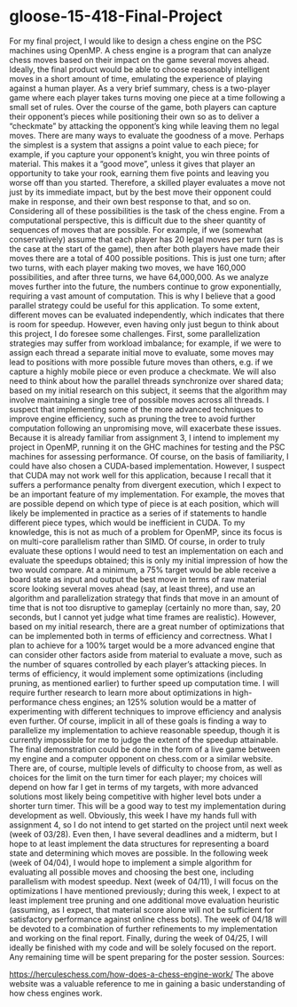 # gloose-15-418-Final-Project

For my final project, I would like to design a chess engine on the PSC machines using OpenMP. A chess engine is a program that can analyze chess moves based on their impact on the game several moves ahead. Ideally, the final product would be able to choose reasonably intelligent moves in a short amount of time, emulating the experience of playing against a human player.
	As a very brief summary, chess is a two-player game where each player takes turns moving one piece at a time following a small set of rules. Over the course of the game, both players can capture their opponent’s pieces while positioning their own so as to deliver a “checkmate” by attacking the opponent’s king while leaving them no legal moves.
	There are many ways to evaluate the goodness of a move. Perhaps the simplest is a system that assigns a point value to each piece; for example, if you capture your opponent’s knight, you win three points of material. This makes it a “good move”, unless it gives that player an opportunity to take your rook, earning them five points and leaving you worse off than you started. Therefore, a skilled player evaluates a move not just by its immediate impact, but by the best move their opponent could make in response, and their own best response to that, and so on. Considering all of these possibilities is the task of the chess engine.
	From a computational perspective, this is difficult due to the sheer quantity of sequences  of moves that are possible. For example, if we (somewhat conservatively) assume that each player has 20 legal moves per turn (as is the case at the start of the game), then after both players have made their moves there are a total of 400 possible positions. This is just one turn; after two turns, with each player making two moves, we have 160,000 possibilities, and after three turns, we have 64,000,000. As we analyze moves further into the future, the numbers continue to grow exponentially, requiring a vast amount of computation. This is why I believe that a good parallel strategy could be useful for this application.
	To some extent, different moves can be evaluated independently, which indicates that there is room for speedup. However, even having only just begun to think about this project, I do foresee some challenges. First, some parallelization strategies may suffer from workload imbalance; for example, if we were to assign each thread a separate initial move to evaluate, some moves may lead to positions with more possible future moves than others, e.g. if we capture a highly mobile piece or even produce a checkmate. We will also need to think about how the parallel threads synchronize over shared data; based on my initial research on this subject, it seems that the algorithm may involve maintaining a single tree of possible moves across all threads. I suspect that implementing some of the more advanced techniques to improve engine efficiency, such as pruning the tree to avoid further computation following an unpromising move, will exacerbate these issues.
	Because it is already familiar from assignment 3, I intend to implement my project in OpenMP, running it on the GHC machines for testing and the PSC machines for assessing performance. Of course, on the basis of familiarity, I could have also chosen a CUDA-based implementation. However, I suspect that CUDA may not work well for this application, because I recall that it suffers a performance penalty from divergent execution, which I expect to be an important feature of my implementation. For example, the moves that are possible depend on which type of piece is at each position, which will likely be implemented in practice as a series of if statements to handle different piece types, which would be inefficient in CUDA. To my knowledge, this is not as much of a problem for OpenMP, since its focus is on multi-core parallelism rather than SIMD. Of course, in order to truly evaluate these options I would need to test an implementation on each and evaluate the speedups obtained; this is only my initial impression of how the two would compare.
At a minimum, a 75% target would be able receive a board state as input and output the best move in terms of raw material score looking several moves ahead (say, at least three), and use an algorithm and parallelization strategy that finds that move in an amount of time that is not too disruptive to gameplay (certainly no more than, say, 20 seconds, but I cannot yet judge what time frames are realistic). However, based on my initial research, there are a great number of optimizations that can be implemented both in terms of efficiency and correctness. What I plan to achieve for a 100% target would be a more advanced engine that can consider other factors aside from material to evaluate a move, such as the number of squares controlled by each player’s attacking pieces. In terms of efficiency, it would implement some optimizations (including pruning, as mentioned earlier) to further speed up computation time. I will require further research to learn more about optimizations in high-performance chess engines; an 125% solution would be a matter of experimenting with different techniques to improve efficiency and analysis even further. Of course, implicit in all of these goals is finding a way to parallelize my implementation to achieve reasonable speedup, though it is currently impossible for me to judge the extent of the speedup attainable.
The final demonstration could be done in the form of a live game between my engine and a computer opponent on chess.com or a similar website. There are, of course, multiple levels of difficulty to choose from, as well as choices for the limit on the turn timer for each player; my choices will depend on how far I get in terms of my targets, with more advanced solutions most likely being competitive with higher level bots under a shorter turn timer. This will be a good way to test my implementation during development as well.
Obviously, this week I have my hands full with assignment 4, so I do not intend to get started on the project until next week (week of 03/28). Even then, I have several deadlines and a midterm, but I hope to at least implement the data structures for representing a board state and determining which moves are possible. In the following week (week of 04/04), I would hope to implement a simple algorithm for evaluating all possible moves and choosing the best one, including parallelism with modest speedup. Next (week of 04/11), I will focus on the optimizations I have mentioned previously; during this week, I expect to at least implement tree pruning and one additional move evaluation heuristic (assuming, as I expect, that material score alone will not be sufficient for satisfactory performance against online chess bots). The week of 04/18 will be devoted to a combination of further refinements to my implementation and working on the final report. Finally, during the week of 04/25, I will ideally be finished with my code and will be solely focused on the report. Any remaining time will be spent preparing for the poster session.
Sources:

https://herculeschess.com/how-does-a-chess-engine-work/
The above website was a valuable reference to me in gaining a basic understanding of how chess engines work.
